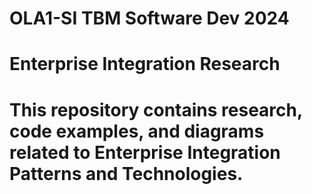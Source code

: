# OLA1-SI TBM Software Dev 2024

# Enterprise Integration Research
# This repository contains research, code examples, and diagrams related to Enterprise Integration Patterns and Technologies.